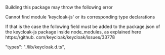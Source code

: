 Building this package may throw the following error

Cannot find module 'keycloak-js' or its corresponding type declarations

If that is the case the following field must be added to the package.json of 
the keycloak-js package inside node_modules, as explained here https://github.
com/keycloak/keycloak/issues/33778

"types": "./lib/keycloak.d.ts",